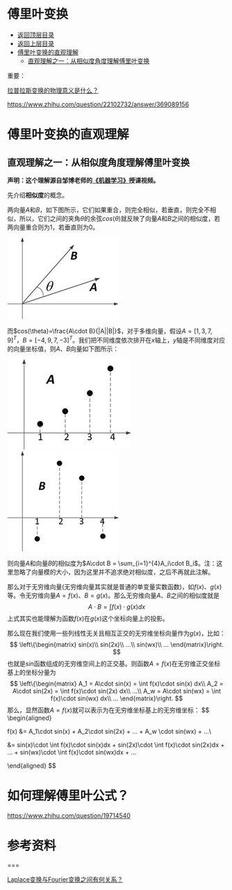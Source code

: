# 傅里叶变换

* [返回顶层目录](../../README.md#目录)
* [返回上层目录](calculus.md)
* [傅里叶变换的直观理解](#傅里叶变换的直观理解)
  * [直观理解之一：从相似度角度理解傅里叶变换](#直观理解之一：从相似度角度理解傅里叶变换)



重要：

[拉普拉斯变换的物理意义是什么？](https://www.zhihu.com/question/22102732/answer/290339137?group_id=934197907310129152#comment-381616429)

https://www.zhihu.com/question/22102732/answer/369089156



# 傅里叶变换的直观理解

## 直观理解之一：从相似度角度理解傅里叶变换

**声明：这个理解源自邹博老师的[《机器学习》](http://www.chinahadoop.cn/course/982/learn#lesson/18658)授课视频。**

先介绍**相似度**的概念。

两向量$A$和$B$，如下图所示，它们如果重合，则完全相似，若垂直，则完全不相似，所以，它们之间的夹角$\theta$的余弦$cos(\theta)$就反映了向量$A$和$B$之间的相似度，若两向量重合则为1，若垂直则为0。

![vectorAB](pic/vectorAB.jpg)

而$cos(\theta)=\frac{A\cdot B}{|A||B|}$，对于多维向量，假设$A = [1, 3, 7, 9]^{T}$，$B = [-4, 9, 7, -3]^{T}$。我们把不同维度依次排开在$x$轴上，$y$轴是不同维度对应的向量坐标值，则$A$、$B$向量如下图所示：

![vectorA](pic/vectorA.jpg)                 ![vectorB](pic/vectorB.jpg)

则向量$A$和向量$B$的相似度为$A\cdot B = \sum_{i=1}^{4}A_i\cdot B_i$。注：这里忽略了向量模的大小，因为这里并不追求绝对相似度，之后不再就此注解。

那么对于无穷维向量(无穷维向量其实就是普通的单变量实数函数)，如$f(x)$、$g(x)$等。令无穷维向量$A = f(x)$、$B = g(x)$。那么无穷维向量$A$、$B$之间的相似度就是
$$
A\cdot B = \int f(x)\cdot g(x)dx
$$
上式其实也能理解为函数$f(x)$在$g(x)$这个坐标向量上的投影。

那么现在我们使用一些列线性无关且相互正交的无穷维坐标向量作为$g(x)$，比如：
$$
\left\{\begin{matrix}
sin(x)\\ 
sin(2x)\\ 
...\\ 
sin(wx)\\ 
...
\end{matrix}\right.
$$
也就是$sin$函数组成的无穷维空间上的正交基。则函数$A = f(x)$在无穷维正交坐标基上的坐标分量为
$$
\left\{\begin{matrix}
A_1 = A\cdot sin(x) = \int f(x)\cdot sin(x) dx\\ 
A_2 = A\cdot sin(2x) = \int f(x)\cdot sin(2x) dx\\ 
...\\ 
A_w = A\cdot sin(wx) = \int f(x)\cdot sin(wx) dx\\ 
...
\end{matrix}\right.
$$
那么，显然函数$A = f(x)​$就可以表示为在无穷维坐标基上的无穷维坐标：
$$
\begin{aligned}

f(x) &= A_1\cdot sin(x) + A_2\cdot sin(2x) + ... + A_w \cdot sin(wx) + ...\\

&= sin(x)\cdot \int f(x)\cdot sin(x)dx +  sin(2x)\cdot \int f(x)\cdot sin(2x)dx + ... + sin(wx)\cdot \int f(x)\cdot sin(wx)dx + ...

\end{aligned}
$$

# 如何理解傅里叶公式？

https://www.zhihu.com/question/19714540



# 参考资料



===

[Laplace变换与Fourier变换之间有何关系？](https://zhuanlan.zhihu.com/p/130933080)

